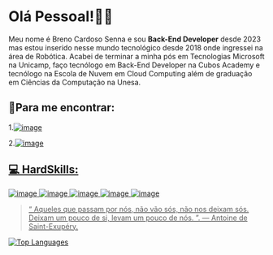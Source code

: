# Olá Pessoal!:vulcan_salute::nerd_face:

Meu nome é Breno Cardoso Senna e sou **Back-End Developer** desde 2023 mas estou inserido nesse mundo tecnológico desde 2018 onde ingressei na área de Robótica. Acabei de terminar a minha pós em Tecnologias Microsoft na Unicamp, faço tecnólogo em Back-End Developer na Cubos Academy e tecnólogo na Escola de Nuvem em Cloud Computing além de graduação em Ciências da Computação na Unesa.

## :see_no_evil:Para me encontrar:


1.[![image](https://github.com/BrenoCSenna/BrenoCSenna/assets/100354416/42b7ab99-ce03-4fc4-8181-cbcedf028700)](https://www.linkedin.com/in/brenosenna)

2.[![image](https://github.com/BrenoCSenna/BrenoCSenna/assets/100354416/b8b01bfa-9708-48e6-960a-04d4774e3cf7)](brenosenna90@gmail.com)

<a href="mailto:brenosenna90@gmail.com">

## 💻 HardSkills: 
![image](https://github.com/BrenoCSenna/BrenoCSenna/assets/100354416/c4ed164e-c29c-4b61-8905-e01e7b5854fa)
![image](https://github.com/BrenoCSenna/BrenoCSenna/assets/100354416/5cf16b80-c064-4851-b69b-2ea9432d98c8)
![image](https://github.com/BrenoCSenna/BrenoCSenna/assets/100354416/8915f929-f6db-4795-84f7-6c8c51055195)
![image](https://github.com/BrenoCSenna/BrenoCSenna/assets/100354416/5fbd22cc-3036-43b4-a478-51eaccb94be2)
![image](https://github.com/BrenoCSenna/BrenoCSenna/assets/100354416/f36b563d-4931-47bc-b44a-2ce67b699af9)

> “ Aqueles que passam por nós, não vão sós, não nos deixam sós. Deixam um pouco de si, levam um pouco de nós. ”. 
― Antoine de Saint-Exupéry.

![Top Languages](https://github-readme-stats.vercel.app/api/top-langs/?username=BrenoCSenna&theme=radical)

<!--![Breno's GitHub stats](https://github-readme-stats.vercel.app/api?username=BrenoCSenna&theme=radical)-->
